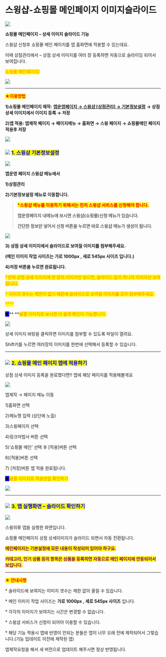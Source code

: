 # 스윙샵-쇼핑몰 메인페이지 이미지슬라이드

![](https://wp.swing2app.co.kr/wp-content/uploads/2018/11/%EC%9D%B4%EB%AF%B8%EC%A7%80%EC%8A%AC%EB%9D%BC%EC%9D%B4%EB%93%9C-%EC%A0%9C%EB%AA%A9.png)

**쇼핑몰 메인페이지 – 상세 이미지 슬라이드 기능**

스윙샵 신청후 쇼핑몰 메인 페이지를 앱 홈화면에 적용할 수 있는데요.

이때 상점관리에서 – 상점 상세 이미지를 여러 장 등록하면 자동으로 슬라이딩 되어서 보여집니다.



<mark style="color:orange;">**쇼핑몰 메인페이지)**</mark>

![](https://wp.swing2app.co.kr/wp-content/uploads/2018/11/%EB%85%B9%ED%99%94\_2021\_01\_28\_16\_25\_34\_467.gif)

***

<mark style="color:red;">**★이용방법**</mark>

**1)쇼핑몰 메인페이지 제작:** [**앱운영페이지 → 스윙샵 \[상점관리\] → 기본정보설정**](http://www.swing2app.co.kr/view/store\_info\_basic\_setting) **→ 상점 상세 이미지에서 이미지 등록 → 저장**

**2)앱 적용: 앱제작 페이지 → 페이지메뉴 → 홈화면 → 스윙 페이지 → 쇼핑몰메인 페이지 적용후 저장**&#x20;

![](https://wp.swing2app.co.kr/wp-content/uploads/2018/09/%EC%BA%A1%EC%B2%98-3.png)

### <mark style="color:blue;"></mark>![](https://wp.swing2app.co.kr/wp-content/uploads/2020/04/%EB%8B%A8%EB%9D%BD1-1.png) <mark style="color:blue;">**1. 스윙샵 기본정보설정**</mark>

![](https://wp.swing2app.co.kr/wp-content/uploads/2018/11/%EC%83%81%EC%A0%90%EA%B4%80%EB%A6%AC.png)

**앱운영 페이지 스윙샵 메뉴에서**&#x20;

**1)상점관리**

**2)기본정보설정 메뉴로 이동합니다.** &#x20;

> <mark style="color:red;">**\*스윙샵 메뉴를 이용하기 위해서는 먼저 스윙샵 서비스를 신청해야 합니다.**</mark>
>
> **앱운영페이지 내메뉴에 보시면 스윙샵(쇼핑몰)신청 메뉴가 있습니다.**&#x20;
>
> **간단한 정보만 넣어서 신청 버튼을 누르면 바로 스윙샵 메뉴가 생성이 됩니다.**



![](https://wp.swing2app.co.kr/wp-content/uploads/2018/11/%EC%8A%A4%EC%9C%99%EC%83%B5-%EC%83%81%EC%A0%90%EA%B4%80%EB%A6%AC\_%EC%8A%AC%EB%9D%BC%EC%9D%B4%EB%93%9C%EC%9D%B4%EB%AF%B8%EC%A7%802.png)

**3) 상점 상세 이미지에서 슬라이드로 보여질 이미지를 첨부해주세요.**

**(메인 이미지 작업 사이즈는 가로 1000px , 세로 545px 사이즈 입니다.)**

**4)저장 버튼을 누르면 완료됩니다.**

<mark style="color:orange;">**\*만약 상점 상세 이미지에 한 장의 이미지만 넣으면, 슬라이드 없이 하나의 이미지만 보여집니다.**</mark>

<mark style="color:orange;">**\* 이미지 갯수는 제한이 없기 때문에 슬라이드로 보여질 이미지를 모두 첨부해주세요.**</mark>

<mark style="color:orange;">****</mark>

<mark style="background-color:blue;">**▶**</mark>**  **<mark style="color:orange;">**움짤 이미지로 보시면 더 쉽게 확인이 가능합니다.**</mark>

![](https://wp.swing2app.co.kr/wp-content/uploads/2018/11/%EB%85%B9%ED%99%94\_2021\_02\_12\_11\_04\_11\_286.gif)

상세 이미지 바탕을 클릭하면 이미지를 첨부할 수 있도록 파일이 열려요.

Shift키를 누르면 여러장의 이미지를 한번에 선택해서 등록할 수 있습니다.

***

### <mark style="color:blue;"></mark>![](https://wp.swing2app.co.kr/wp-content/uploads/2020/04/%EB%8B%A8%EB%9D%BD1-1.png) <mark style="color:blue;">**2. 쇼핑몰 메인 페이지 앱에 적용하기**</mark>

상점 상세 이미지  등록을 완료했다면!! 앱에 해당 페이지를 적용해볼게요

![](https://wp.swing2app.co.kr/wp-content/uploads/2019/04/%EC%8A%A4%EC%9C%99%EC%83%B5%EB%A9%94%EC%9D%B81.png)

앱제작 → 페이지 메뉴 이동

1\)홈화면 선택

2\)메뉴명 입력 (상단에 노출)

3\)스윙페이지 선택

4\)링크마법사 버튼 선택

5\)’쇼핑몰 메인’ 선택 후 \[적용]버튼 선택

6\)\[적용]버튼 선택

7\) \[저장]버튼 앱 적용 완료됩니다.&#x20;



<mark style="background-color:blue;">**▶**</mark><mark style="color:orange;">**움짤 이미지로 적용방법 확인하기**</mark>&#x20;

![](https://wp.swing2app.co.kr/wp-content/uploads/2018/11/%EB%85%B9%ED%99%94\_2021\_01\_28\_16\_21\_40\_228.gif)

***

### <mark style="color:blue;"></mark>![](https://wp.swing2app.co.kr/wp-content/uploads/2020/04/%EB%8B%A8%EB%9D%BD1-1.png) <mark style="color:blue;">**3. 앱 실행화면 – 슬라이드 확인하기**</mark>

![](https://wp.swing2app.co.kr/wp-content/uploads/2018/11/%EC%8A%AC%EB%9D%BC%EC%9D%B4%EB%93%9C.gif)

스윙의류 앱을 실행한 화면입니다.

쇼핑몰 메인페이지 상점 상세이미지가 슬라이드 되면서 자동 전환됩니다.

<mark style="color:purple;">**메인페이지는 기본설정에 모든 내용이 작성되어 있어야 하구요.**</mark>

<mark style="color:purple;">**카테고리, 인기 상품 등의 항목은 상품을 등록하면 자동으로 메인 페이지에 연동되어서 보입니다.**</mark>&#x20;

***

<mark style="color:red;">**★ 안내사항**</mark>

\* 슬라이드에 보여지는 이미지 갯수는 제한 없이 올릴 수 있습니다.

\* 메인 이미지 작업 사이즈는 **가로 1000px , 세로 545px 사이즈** 입니다.

\* 각각의 이미지가 보여지는 시간은 변경할 수 없습니다.

\* 스윙샵 서비스가 신청이 되어야 이용할 수 있습니다.

\* 해당 기능 적용시 앱에 반영이 안되는 분들은 앱이 너무 오래 전에 제작되어서 그렇습니다.(기능 업데이트 이전에 제작된 앱)

앱제작요청을 해서 새 버전으로 업데이트 해주시면 정상 반영됩니다.
